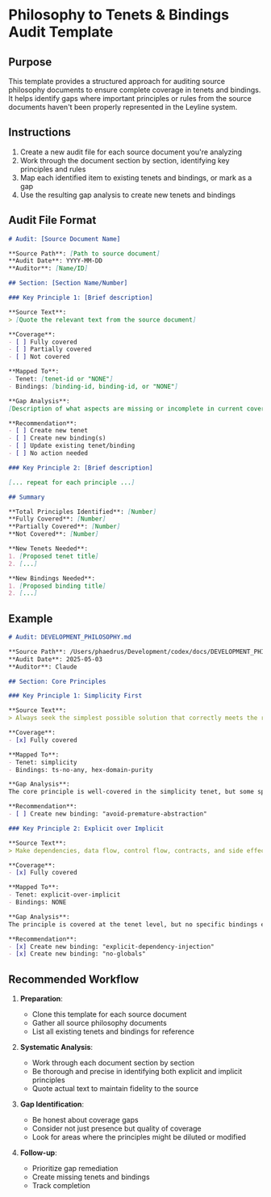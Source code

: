# Philosophy to Tenets & Bindings Audit Template

## Purpose

This template provides a structured approach for auditing source philosophy documents to ensure complete coverage in tenets and bindings. It helps identify gaps where important principles or rules from the source documents haven't been properly represented in the Leyline system.

## Instructions

1. Create a new audit file for each source document you're analyzing
2. Work through the document section by section, identifying key principles and rules
3. Map each identified item to existing tenets and bindings, or mark as a gap
4. Use the resulting gap analysis to create new tenets and bindings

## Audit File Format

```markdown
# Audit: [Source Document Name]

**Source Path**: [Path to source document]
**Audit Date**: YYYY-MM-DD
**Auditor**: [Name/ID]

## Section: [Section Name/Number]

### Key Principle 1: [Brief description]

**Source Text**:
> [Quote the relevant text from the source document]

**Coverage**:
- [ ] Fully covered
- [ ] Partially covered
- [ ] Not covered

**Mapped To**:
- Tenet: [tenet-id or "NONE"]
- Bindings: [binding-id, binding-id, or "NONE"]

**Gap Analysis**:
[Description of what aspects are missing or incomplete in current coverage]

**Recommendation**:
- [ ] Create new tenet
- [ ] Create new binding(s)
- [ ] Update existing tenet/binding
- [ ] No action needed

### Key Principle 2: [Brief description]

[... repeat for each principle ...]

## Summary

**Total Principles Identified**: [Number]
**Fully Covered**: [Number]
**Partially Covered**: [Number]
**Not Covered**: [Number]

**New Tenets Needed**:
1. [Proposed tenet title]
2. [...]

**New Bindings Needed**:
1. [Proposed binding title]
2. [...]
```

## Example

```markdown
# Audit: DEVELOPMENT_PHILOSOPHY.md

**Source Path**: /Users/phaedrus/Development/codex/docs/DEVELOPMENT_PHILOSOPHY.md
**Audit Date**: 2025-05-03
**Auditor**: Claude

## Section: Core Principles

### Key Principle 1: Simplicity First

**Source Text**:
> Always seek the simplest possible solution that correctly meets the requirements. Actively resist and eliminate unnecessary complexity.

**Coverage**:
- [x] Fully covered

**Mapped To**:
- Tenet: simplicity
- Bindings: ts-no-any, hex-domain-purity

**Gap Analysis**:
The core principle is well-covered in the simplicity tenet, but some specific guidelines on how to identify and eliminate complexity are missing.

**Recommendation**:
- [ ] Create new binding: "avoid-premature-abstraction"

### Key Principle 2: Explicit over Implicit

**Source Text**:
> Make dependencies, data flow, control flow, contracts, and side effects clear and obvious. Avoid hidden conventions, global state, or complex implicit mechanisms.

**Coverage**:
- [x] Fully covered

**Mapped To**:
- Tenet: explicit-over-implicit
- Bindings: NONE

**Gap Analysis**:
The principle is covered at the tenet level, but no specific bindings enforce this principle.

**Recommendation**:
- [x] Create new binding: "explicit-dependency-injection"
- [x] Create new binding: "no-globals"
```

## Recommended Workflow

1. **Preparation**:
   - Clone this template for each source document
   - Gather all source philosophy documents
   - List all existing tenets and bindings for reference

2. **Systematic Analysis**:
   - Work through each document section by section
   - Be thorough and precise in identifying both explicit and implicit principles
   - Quote actual text to maintain fidelity to the source

3. **Gap Identification**:
   - Be honest about coverage gaps
   - Consider not just presence but quality of coverage
   - Look for areas where the principles might be diluted or modified

4. **Follow-up**:
   - Prioritize gap remediation
   - Create missing tenets and bindings
   - Track completion